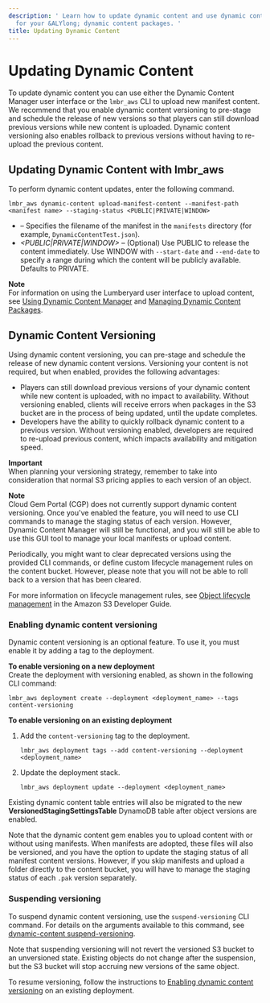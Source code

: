 ```yaml
---
description: ' Learn how to update dynamic content and use dynamic content versioning
  for your &ALYlong; dynamic content packages. '
title: Updating Dynamic Content
---
```

# Updating Dynamic Content<a name="cloud-canvas-cloud-gem-dc-updating"></a>

To update dynamic content you can use either the Dynamic Content Manager user interface or the `lmbr_aws` CLI to upload new manifest content\. We recommend that you enable dynamic content versioning to pre\-stage and schedule the release of new versions so that players can still download previous versions while new content is uploaded\. Dynamic content versioning also enables rollback to previous versions without having to re\-upload the previous content\.

## Updating Dynamic Content with lmbr\_aws<a name="cloud-canvas-cloud-gem-dc-lmbr-aws-updating"></a>

To perform dynamic content updates, enter the following command\.

```
lmbr_aws dynamic-content upload-manifest-content --manifest-path <manifest name> --staging-status <PUBLIC|PRIVATE|WINDOW>
```
+ *<manifest name>* – Specifies the filename of the manifest in the `manifests` directory \(for example, `DynamicContentTest.json`\)\.
+ *<PUBLIC\|PRIVATE\|WINDOW>* – \(Optional\) Use PUBLIC to release the content immediately\. Use WINDOW with `--start-date` and `--end-date` to specify a range during which the content will be publicly available\. Defaults to PRIVATE\.

**Note**  
For information on using the Lumberyard user interface to upload content, see [Using Dynamic Content Manager](/docs/userguide/gems/cloud-canvas/dc-manager.md) and [Managing Dynamic Content Packages](/docs/userguide/gems/cloud-canvas/dc-managing-packages.md)\.

## Dynamic Content Versioning<a name="cloud-canvas-cloud-gem-dc-versioning"></a>

Using dynamic content versioning, you can pre\-stage and schedule the release of new dynamic content versions\. Versioning your content is not required, but when enabled, provides the following advantages:
+ Players can still download previous versions of your dynamic content while new content is uploaded, with no impact to availability\. Without versioning enabled, clients will receive errors when packages in the S3 bucket are in the process of being updated, until the update completes\.
+ Developers have the ability to quickly rollback dynamic content to a previous version\. Without versioning enabled, developers are required to re\-upload previous content, which impacts availability and mitigation speed\.

**Important**  
When planning your versioning strategy, remember to take into consideration that normal S3 pricing applies to each version of an object\.

**Note**  
Cloud Gem Portal \(CGP\) does not currently support dynamic content versioning\. Once you've enabled the feature, you will need to use CLI commands to manage the staging status of each version\. However, Dynamic Content Manager will still be functional, and you will still be able to use this GUI tool to manage your local manifests or upload content\.

Periodically, you might want to clear deprecated versions using the provided CLI commands, or define custom lifecycle management rules on the content bucket\. However, please note that you will not be able to roll back to a version that has been cleared\.

For more information on lifecycle management rules, see [Object lifecycle management](https://docs.aws.amazon.com/AmazonS3/latest/dev/object-lifecycle-mgmt.html) in the Amazon S3 Developer Guide\.

### Enabling dynamic content versioning<a name="dynamic-content-versioning-enable"></a>

Dynamic content versioning is an optional feature\. To use it, you must enable it by adding a tag to the deployment\.

**To enable versioning on a new deployment**  
Create the deployment with versioning enabled, as shown in the following CLI command:

```
lmbr_aws deployment create --deployment <deployment_name> --tags content-versioning
```

**To enable versioning on an existing deployment**

1. Add the `content-versioning` tag to the deployment\.

   ```
   lmbr_aws deployment tags --add content-versioning --deployment <deployment_name>
   ```

1. Update the deployment stack\.

   ```
   lmbr_aws deployment update --deployment <deployment_name>
   ```

Existing dynamic content table entries will also be migrated to the new **VersionedStagingSettingsTable** DynamoDB table after object versions are enabled\.

Note that the dynamic content gem enables you to upload content with or without using manifests\. When manifests are adopted, these files will also be versioned, and you have the option to update the staging status of all manifest content versions\. However, if you skip manifests and upload a folder directly to the content bucket, you will have to manage the staging status of each `.pak` version separately\.

### Suspending versioning<a name="dynamic-content-versioning-suspend"></a>

To suspend dynamic content versioning, use the `suspend-versioning` CLI command\. For details on the arguments available to this command, see [dynamic\-content suspend\-versioning](/docs/userguide/gems/cloud-canvas/dc-lmbr-aws.md#cloud-canvas-cloud-gem-dc-lmbr-aws-extensions-suspend-versioning)\.

Note that suspending versioning will not revert the versioned S3 bucket to an unversioned state\. Existing objects do not change after the suspension, but the S3 bucket will stop accruing new versions of the same object\.

To resume versioning, follow the instructions to [Enabling dynamic content versioning](#dynamic-content-versioning-enable) on an existing deployment\.